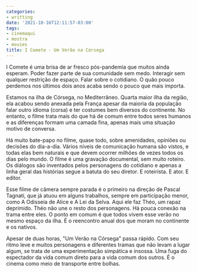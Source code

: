 ```yaml
---
categories:
- writting
date: '2021-10-16T12:11:57-03:00'
tags:
- cinemaqui
- mostra
- movies
title: I Comete - Um Verão na Córsega
---
```


I Comete é uma brisa de ar fresco pós-pandemia que muitos ainda esperam. Poder fazer parte de sua comunidade sem medo. Interagir sem qualquer restrição de espaço. Falar sobre o cotidiano. O quão pouco perdemos nos últimos dois anos acaba sendo o pouco que mais importa.

Estamos na ilha de Córsega, no Mediterrâneo. Quarta maior ilha da região, ela acabou sendo anexada pela França apesar da maioria da população falar outro idioma (corsa) e ter costumes bem diversos do continente. No entanto, o filme trata mais do que há de comum entre todos seres humanos e as diferenças formam uma camada fina, apenas mais uma situação motivo de conversa.

Há muito bate-papo no filme, quase todo, sobre amenidades, opiniões ou decisões do dia-a-dia. Vários níveis de comunicação humana são vistos, e todas elas bem naturais e que devem ocorrer milhões de vezes todos os dias pelo mundo. O filme é uma gravação documental, sem muito roteiro. Os diálogos são inventados pelos personagens do cotidiano e apenas a linha geral das histórias segue a batuta do seu diretor. E roteirista. E ator. E editor.

Esse filme de câmera sempre parada é o primeiro na direção de Pascal Tagnati, que já atuou em alguns trabalhos, sempre em participação menor, como A Odisseia de Alice e A Lei da Selva. Aqui ele faz Théo, um rapaz deprimido. Théo não une o resto dos personagens. Há pouca conexão na trama entre eles. O ponto em comum é que todos vivem esse verão no mesmo espaço da ilha. É o reencontro anual dos que moram no continente e os nativos.

Apesar de duas horas, "Um Verão na Córsega" passa rápido. Com seu ritmo leve e muitos personagens e diferentes tramas que não levam a lugar algum, se trata de uma experimentação simpática e insossa. Uma fuga do espectador da vida comum direto para a vida comum dos outros. É o cinema como meio de transporte entre bolhas.

